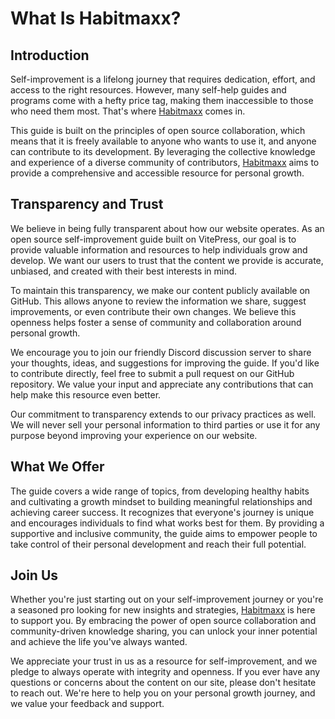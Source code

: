 # What Is Habitmaxx?

## Introduction

Self-improvement is a lifelong journey that requires dedication, effort, and access to the right resources. However, many self-help guides and programs come with a hefty price tag, making them inaccessible to those who need them most. That's where [Habitmaxx](#) comes in.

This guide is built on the principles of open source collaboration, which means that it is freely available to anyone who wants to use it, and anyone can contribute to its development. By leveraging the collective knowledge and experience of a diverse community of contributors, [Habitmaxx](#) aims to provide a comprehensive and accessible resource for personal growth.

## Transparency and Trust

We believe in being fully transparent about how our website operates. As an open source self-improvement guide built on VitePress, our goal is to provide valuable information and resources to help individuals grow and develop. We want our users to trust that the content we provide is accurate, unbiased, and created with their best interests in mind.

To maintain this transparency, we make our content publicly available on GitHub. This allows anyone to review the information we share, suggest improvements, or even contribute their own changes. We believe this openness helps foster a sense of community and collaboration around personal growth.

We encourage you to join our friendly Discord discussion server to share your thoughts, ideas, and suggestions for improving the guide. If you'd like to contribute directly, feel free to submit a pull request on our GitHub repository. We value your input and appreciate any contributions that can help make this resource even better.

Our commitment to transparency extends to our privacy practices as well. We will never sell your personal information to third parties or use it for any purpose beyond improving your experience on our website.

## What We Offer

The guide covers a wide range of topics, from developing healthy habits and cultivating a growth mindset to building meaningful relationships and achieving career success. It recognizes that everyone's journey is unique and encourages individuals to find what works best for them. By providing a supportive and inclusive community, the guide aims to empower people to take control of their personal development and reach their full potential.

## Join Us

Whether you're just starting out on your self-improvement journey or you're a seasoned pro looking for new insights and strategies, [Habitmaxx](#) is here to support you. By embracing the power of open source collaboration and community-driven knowledge sharing, you can unlock your inner potential and achieve the life you've always wanted.

We appreciate your trust in us as a resource for self-improvement, and we pledge to always operate with integrity and openness. If you ever have any questions or concerns about the content on our site, please don't hesitate to reach out. We're here to help you on your personal growth journey, and we value your feedback and support.
